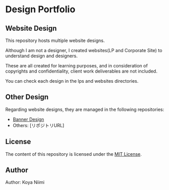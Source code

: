 # Design Portfolio

## Website Design

This repository hosts multiple website designs.  

Although I am not a designer, I created websites(LP and Corporate Site) to understand design and designers.  

These are all created for learning purposes, and in consideration of copyrights and confidentiality, client work deliverables are not included.

You can check each design in the lps and websites directories.

## Other Design

Regarding website designs, they are managed in the following repositories:

* [Banner Design](https://github.com/KoyaNimi/banner-design)
* Others: [リポジトリURL]

## License

The content of this repository is licensed under the [MIT License](LICENSE.txt).

## Author

Author: Koya Niimi
